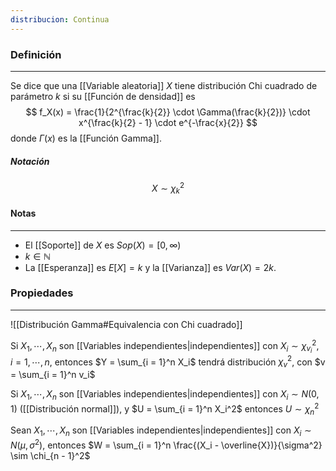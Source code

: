 ```yaml
---
distribucion: Continua
---
```


### Definición
---
Se dice que una [[Variable aleatoria]] $X$ tiene distribución Chi cuadrado de parámetro $k$ si su [[Función de densidad]] es $$ f_X(x) = \frac{1}{2^{\frac{k}{2}} \cdot \Gamma(\frac{k}{2})} \cdot x^{\frac{k}{2} - 1} \cdot e^{-\frac{x}{2}} $$ donde $\Gamma(x)$ es la [[Función Gamma]].

##### Notación
$$ X \sim \chi_k^2 $$

#### Notas
---
* El [[Soporte]] de $X$ es $Sop(X) = [0, \infty)$
* $k \in \mathbb{N}$
* La [[Esperanza]] es $E[X] = k$ y la [[Varianza]] es $Var(X) = 2k$.

### Propiedades
---
![[Distribución Gamma#Equivalencia con Chi cuadrado]]

Si $X_1, \cdots, X_n$ son [[Variables independientes|independientes]] con $X_i \sim \chi_{v_i}^2$, $i =1, \cdots, n$, entonces $Y = \sum_{i = 1}^n X_i$ tendrá distribución $\chi_v^2$, con $v = \sum_{i = 1}^n v_i$

Si $X_1, \cdots, X_n$ son [[Variables independientes|independientes]] con $X_i \sim N(0,1)$ ([[Distribución normal]]), y $U = \sum_{i = 1}^n X_i^2$ entonces $U \sim \chi_n^2$

Sean $X_1, \cdots, X_n$ son [[Variables independientes|independientes]] con $X_i \sim N(\mu, \sigma^2)$, entonces $W = \sum_{i = 1}^n \frac{(X_i - \overline{X})}{\sigma^2} \sim \chi_{n  - 1}^2$